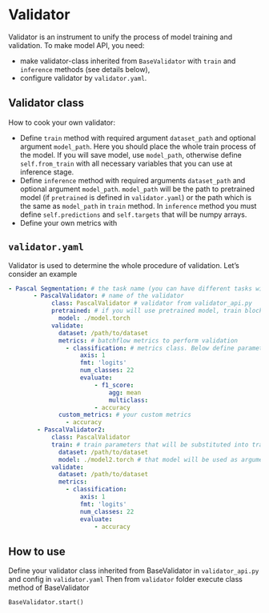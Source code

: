 # Validator

Validator is an instrument to unify the process of model training and validation. To make model API, you need:
- make validator-class inherited from `BaseValidator` with `train` and `inference` methods (see details below),
- configure validator by `validator.yaml`.

## Validator class
How to cook your own validator:
- Define `train` method with required argument `dataset_path` and optional argument `model_path`. Here you should place the whole train process of the model. If you will save model, use `model_path`, otherwise define `self.from_train` with all necessary variables that you can use at inference stage.
- Define `inference` method with required arguments `dataset_path` and optional argument `model_path`. `model_path` will be the path to pretrained model (if `pretrained` is defined in  `validator.yaml`) or the path which is the same as `model_path` in `train` method. In `inference` method you must define `self.predictions` and `self.targets` that will be numpy arrays.
- Define your own metrics with 

## `validator.yaml`
Validator is used to determine the whole procedure of validation.
Let’s consider an example
```yaml
- Pascal Segmentation: # the task name (you can have different tasks with different models in your repo
       - PascalValidator: # name of the validator
            class: PascalValidator # validator from validator_api.py
            pretrained: # if you will use pretrained model, train block is not necessary
              model: ./model.torch
            validate:
              dataset: /path/to/dataset
              metrics: # batchflow metrics to perform validation
                - classification: # metrics class. Below define parameters
                    axis: 1
                    fmt: 'logits'
                    num_classes: 22
                    evaluate:
                        - f1_score:
                            agg: mean
                            multiclass:
                        - accuracy
              custom_metrics: # your custom metrics
                - accuracy
        - PascalValidator2:
            class: PascalValidator
            train: # train parameters that will be substituted into train method
              dataset: /path/to/dataset
              model: ./model2.torch # that model will be used as argument in inference method
            validate:
              dataset: /path/to/dataset
              metrics:
                - classification:
                    axis: 1
                    fmt: 'logits'
                    num_classes: 22
                    evaluate:
                        - accuracy

```

## How to use
Define your validator class inherited from BaseValidator in `validator_api.py` and config in `validator.yaml`
Then from `validator` folder execute class method of BaseValidator
```
BaseValidator.start()
```
